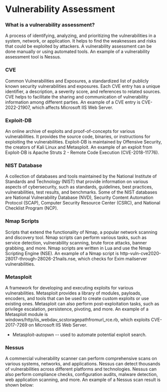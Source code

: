 # Vulnerability Assessment
### What is a vulnerability assessment?
A process of identifying, analyzing, and prioritizing the vulnerabilities in a system, network, or application. It helps to find the weaknesses and risks that could be exploited by attackers. A vulnerability assessment can be done manually or using automated tools. An example of a vulnerability assessment tool is Nessus.
### CVE
Common Vulnerabilities and Exposures, a standardized list of publicly known security vulnerabilities and exposures. Each CVE entry has a unique identifier, a description, a severity score, and references to related sources. CVE helps to facilitate the sharing and communication of vulnerability information among different parties. An example of a CVE entry is CVE-2022-21907, which affects Microsoft IIS Web Server.
### Exploit-DB
An online archive of exploits and proof-of-concepts for various vulnerabilities. It provides the source code, binaries, or instructions for exploiting the vulnerabilities. Exploit-DB is maintained by Offensive Security, the creators of Kali Linux and Metasploit. An example of an exploit from Exploit-DB is Apache Struts 2 - Remote Code Execution (CVE-2018-11776).
### NIST Database
A collection of databases and tools maintained by the National Institute of Standards and Technology (NIST) that provide information on various aspects of cybersecurity, such as standards, guidelines, best practices, vulnerabilities, test results, and benchmarks. Some of the NIST databases are National Vulnerability Database (NVD), Security Content Automation Protocol (SCAP), Computer Security Resource Center (CSRC), and National Checklist Program (NCP).
### Nmap Scripts
Scripts that extend the functionality of Nmap, a popular network scanning and discovery tool. Nmap scripts can perform various tasks, such as service detection, vulnerability scanning, brute force attacks, banner grabbing, and more. Nmap scripts are written in Lua and use the Nmap Scripting Engine (NSE). An example of a Nmap script is http-vuln-cve2020-28017-through-28026-21nails.nse, which checks for Exim mailserver vulnerabilities.
### Metasploit
A framework for developing and executing exploits for various vulnerabilities. Metasploit provides a library of modules, payloads, encoders, and tools that can be used to create custom exploits or use existing ones. Metasploit can also perform post-exploitation tasks, such as privilege escalation, persistence, pivoting, and more. An example of a Metasploit module is windows/http/iis_webdav_scstoragepathfromurl_rce.rb, which exploits CVE-2017-7269 on Microsoft IIS Web Server.
- Metasploit-autopwn -- used to automate potential exploit search.
### Nessus
A commercial vulnerability scanner can perform comprehensive scans on various systems, networks, and applications. Nessus can detect thousands of vulnerabilities across different platforms and technologies. Nessus can also perform compliance checks, configuration audits, malware detection, web application scanning, and more. An example of a Nessus scan result is shown below:
